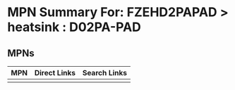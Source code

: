 



# MPN Summary For: FZEHD2PAPAD > heatsink : D02PA-PAD

## MPNs
  

|MPN|Direct Links|Search Links|
| :--- | :--- | :--- |
||||
